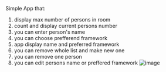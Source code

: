 Simple App that:
1. display max number of persons in room
2. count and display current persons number
3. you can enter person's name
4. you can choose prefferend framework
5. app display name and preferred framework
6. you can remove whole list and make new one
7. you can remove one person
8. you can edit persons name or preffered framework
![image](https://user-images.githubusercontent.com/113107470/211768583-8c1e95ff-ad76-4006-8192-f9bc5aaa1e73.png)


